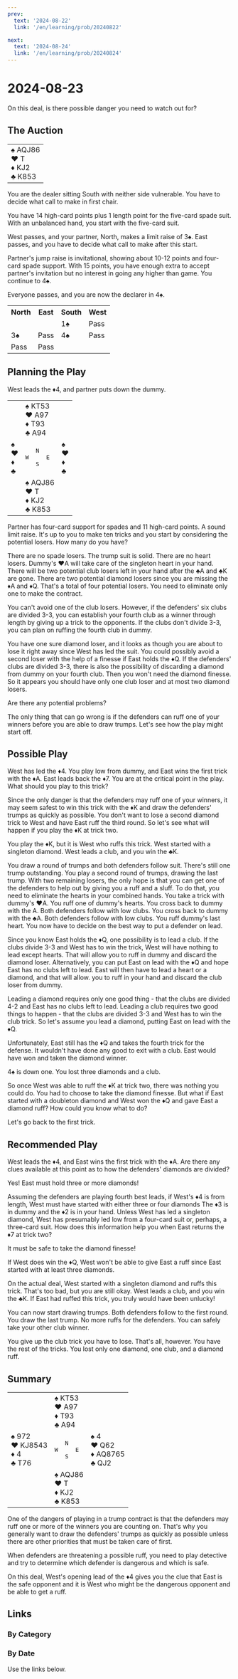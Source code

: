 ```yaml
---
prev:
  text: '2024-08-22'
  link: '/en/learning/prob/20240822'

next:
  text: '2024-08-24'
  link: '/en/learning/prob/20240824'
---
```


# 2024-08-23

On this deal, is there possible danger you need to watch out for?

<Badge type="warning" text="Play"/>

## The Auction

<table class="hand">
	<tr>
		<td>♠ AQJ86<br>♥ T<br>♦ KJ2<br>♣ K853</td>
	</tr>
</table>

You are the dealer sitting South with neither side vulnerable. You have to decide what call to make in first chair.

You have 14 high-card points plus 1 length point for the five-card spade suit. With an unbalanced hand, you start with the five-card suit.

West passes, and your partner, North, makes a limit raise of 3♠. East passes, and you have to decide what call to make after this start.

Partner's jump raise is invitational, showing about 10-12 points and four-card spade support. With 15 points, you have enough extra to accept partner's invitation but no interest in going any higher than game. You continue to 4♠.

Everyone passes, and you are now the declarer in 4♠.

<table class="auction">
	<tr>
		<th>North</th>
		<th>East</th>
		<th>South</th>
		<th>West</th>
	</tr>
	<tr>
		<td></td>
		<td></td>
		<td>1♠</td>
		<td>Pass</td>
	</tr>
	<tr>
		<td>3♠</td>
		<td>Pass</td>
		<td>4♠</td>
		<td>Pass</td>
	</tr>
	<tr>
		<td>Pass</td>
		<td>Pass</td>
		<td></td>
		<td></td>
	</tr>
</table>

## Planning the Play

West leads the ♦4, and partner puts down the dummy.

<table class="deal">
	<tr>
		<td></td>
		<td>♠ KT53<br>♥ A97<br>♦ T93<br>♣ A94</td>
		<td></td>
	</tr>
	<tr>
		<td>♠ <br>♥ <br>♦ <br>♣ </td>
		<td><pre>   N<br>W     E<br>   S</pre></td>
		<td>♠ <br>♥ <br>♦ <br>♣ </td>
	</tr>
	<tr>
		<td></td>
		<td>♠ AQJ86<br>♥ T<br>♦ KJ2<br>♣ K853</td>
		<td></td>
	</tr>
</table>

Partner has four-card support for spades and 11 high-card points. A sound limit raise. It's up to you to make ten tricks and you start by considering the potential losers. How many do you have?

There are no spade losers. The trump suit is solid. There are no heart losers. Dummy's ♥A will take care of the singleton heart in your hand. There will be two potential club losers left in your hand after the ♣A and ♣K are gone. There are two potential diamond losers since you are missing the ♦A and ♦Q. That's a total of four potential losers. You need to eliminate only one to make the contract.

You can't avoid one of the club losers. However, if the defenders' six clubs are divided 3-3, you can establish your fourth club as a winner through length by giving up a trick to the opponents. If the clubs don't divide 3-3, you can plan on ruffing the fourth club in dummy.

You have one sure diamond loser, and it looks as though you are about to lose it right away since West has led the suit. You could possibly avoid a second loser with the help of a finesse if East holds the ♦Q. If the defenders' clubs are divided 3-3, there is also the possibility of discarding a diamond from dummy on your fourth club. Then you won't need the diamond finesse. So it appears you should have only one club loser and at most two diamond losers.

Are there any potential problems?

The only thing that can go wrong is if the defenders can ruff one of your winners before you are able to draw trumps. Let's see how the play might start off.

## Possible Play

West has led the ♦4. You play low from dummy, and East wins the first trick with the ♦A. East leads back the ♦7. You are at the critical point in the play. What should you play to this trick?

Since the only danger is that the defenders may ruff one of your winners, it may seem safest to win this trick with the ♦K and draw the defenders' trumps as quickly as possible. You don't want to lose a second diamond trick to West and have East ruff the third round. So let's see what will happen if you play the ♦K at trick two.

You play the ♦K, but it is West who ruffs this trick. West started with a singleton diamond. West leads a club, and you win the ♣K.

You draw a round of trumps and both defenders follow suit. There's still one trump outstanding. You play a second round of trumps, drawing the last trump. With two remaining losers, the only hope is that you can get one of the defenders to help out by giving you a ruff and a sluff. To do that, you need to eliminate the hearts in your combined hands. You take a trick with dummy's ♥A. You ruff one of dummy's hearts. You cross back to dummy with the A. Both defenders follow with low clubs. You cross back to dummy with the ♣A. Both defenders follow with low clubs. You ruff dummy's last heart. You now have to decide on the best way to put a defender on lead.

Since you know East holds the ♦Q, one possibility is to lead a club. If the clubs divide 3-3 and West has to win the trick, West will have nothing to lead except hearts. That will allow you to ruff in dummy and discard the diamond loser. Alternatively, you can put East on lead with the ♦Q and hope East has no clubs left to lead. East will then have to lead a heart or a diamond, and that will allow. you to ruff in your hand and discard the club loser from dummy.

Leading a diamond requires only one good thing - that the clubs are divided 4-2 and East has no clubs left to lead. Leading a club requires two good things to happen - that the clubs are divided 3-3 and West has to win the club trick. So let's assume you lead a diamond, putting East on lead with the ♦Q.

Unfortunately, East still has the ♦Q and takes the fourth trick for the defense. It wouldn't have done any good to exit with a club. East would have won and taken the diamond winner.

4♠ is down one. You lost three diamonds and a club.

So once West was able to ruff the ♦K at trick two, there was nothing you could do. You had to choose to take the diamond finesse. But what if East started with a doubleton diamond and West won the ♦Q and gave East a diamond ruff? How could you know what to do?

Let's go back to the first trick.

## Recommended Play

West leads the ♦4, and East wins the first trick with the ♦A. Are there any clues available at this point as to how the defenders' diamonds are divided?

Yes! East must hold three or more diamonds!

Assuming the defenders are playing fourth best leads, if West's ♦4 is from length, West must have started with either three or four diamonds The ♦3 is in dummy and the ♦2 is in your hand. Unless West has led a singleton diamond, West has presumably led low from a four-card suit or, perhaps, a three-card suit. How does this information help you when East returns the ♦7 at trick two?

It must be safe to take the diamond finesse!

If West does win the ♦Q, West won't be able to give East a ruff since East started with at least three diamonds.

On the actual deal, West started with a singleton diamond and ruffs this trick. That's too bad, but you are still okay. West leads a club, and you win the ♣K. If East had ruffed this trick, you truly would have been unlucky!

You can now start drawing trumps. Both defenders follow to the first round. You draw the last trump. No more ruffs for the defenders. You can safely take your other club winner.

You give up the club trick you have to lose. That's all, however. You have the rest of the tricks. You lost only one diamond, one club, and a diamond ruff.

## Summary

<table class="deal">
	<tr>
		<td></td>
		<td>♠ KT53<br>♥ A97<br>♦ T93<br>♣ A94</td>
		<td></td>
	</tr>
	<tr>
		<td>♠ 972<br>♥ KJ8543<br>♦ 4<br>♣ T76</td>
		<td><pre>   N<br>W     E<br>   S</pre></td>
		<td>♠ 4<br>♥ Q62<br>♦ AQ8765<br>♣ QJ2</td>
	</tr>
	<tr>
		<td></td>
		<td>♠ AQJ86<br>♥ T<br>♦ KJ2<br>♣ K853</td>
		<td></td>
	</tr>
</table>

One of the dangers of playing in a trump contract is that the defenders may ruff one or more of the winners you are counting on. That's why you generally want to draw the defenders' trumps as quickly as possible unless there are other priorities that must be taken care of first.

When defenders are threatening a possible ruff, you need to play detective and try to determine which defender is dangerous and which is safe.

On this deal, West's opening lead of the ♦4 gives you the clue that East is the safe opponent and it is West who might be the dangerous opponent and be able to get a ruff.

## Links

[<Badge type="tip" text="Go to Practice"/>](/en/practice/prob/20240823)

### By Category

[<Badge type="tip" text="<--"/>](/en/learning/prob/20240822)
[<Badge type="tip" text="Calendar"/>](/en/learning/calendar/202408)
[<Badge type="tip" text="-->"/>](/en/learning/prob/20240824)

### By Date

Use the links below.